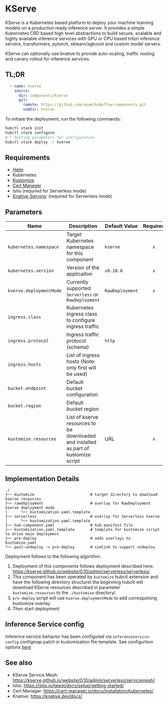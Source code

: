 # KServe

KServe is a Kubernetes based platform to deploy your machine learning models on a production ready inference server. It provides a simple Kubernetes CRD based high level abstractions to build secure, scalable and highly available inference services with GPU or CPU based triton inference servers, transformers, pytorch, sklearn/xgboost and custom model servers.

KServe can optionally use knative to provide auto-scaling, traffic routing and canary rollout for inference services.

## TL;DR

```yaml
  - name: kserve
    source:
      dir: components/kserve
      git:
        remote: https://github.com/epam/kubeflow-components.git
        subDir: kserve
```

To initiate the deployment, run the following commands:
```bash
hubctl stack init
hubctl stack configure
# * Setting parameters for configuration 
hubctl stack deploy -c kserve
```

## Requirements

- [Helm](https://helm.sh/docs/intro/install/)
- Kubernetes
- [Kustomize](https://kustomize.io)
- [Cert Manager](https://github.com/epam/hub-kubeflow-components/tree/develop/cert-manager)
- Istio (requried for Serverless mode)
- [Knative-Serving](https://github.com/epam/hub-kubeflow-components/tree/develop/knative-serving): (required for Serverless mode)

## Parameters
 
| Name                    | Description                                                                         | Default Value   | Required |
|-------------------------|-------------------------------------------------------------------------------------|-----------------|:--------:|
| `kubernetes.namespace`  | Target Kubernetes namespace for this component                                      | `kserve`        |   `x`    |
| `kubernetes.version`    | Version of the applicaiton                                                          | `v0.10.0`       |   `x`    |
| `kserve.deploymentMode` | Currently supported `Serverless` or `RawDeployment`                                 | `RawDeployment` |   `x`    |
| `ingress.class`         | Kubernetes ingress class to configure ingress traffic                               |                 |          |
| `ingress.protocol`      | Ingress traffic protocol (schema)                                                   | `http`          |          |
| `ingress.hosts`         | List of ingress hosts (Note: only first will be used)                               |                 |          |
| `bucket.endpoint`       | Default bucket configuration                                                        |                 |          |
| `bucket.region`         | Default bucket region                                                               |                 |          |
| `kustomize.resources`   | List of kserve resources to be downloaded and installed as part of kustomize script | URL             |   `x`    |

## Implementation Details

```text
./
├── kustomize                         # target directory to download kserve resources
├── rawdeployment                     # overlay for RawDeployment kserve deployment mode
│      └── kustomization.yaml.template
├── serverless                        # overlay for Serverless kserve 
│      └── kustomization.yaml.template
├── hub-component.yaml                # hub manifest file
├── kustomization.yaml.template       # template for kustomize script to drive main deployment
├── pre-deploy                        # adds overlays to kustomize.yaml
└── post-undeploy -> pre-deploy       # simlink to support undeploy
```

Deployment follows to the following algorithm:
1. Deployment of this components follows deployment described here: <https://kserve.github.io/website/0.10/admin/serverless/serverless/>
2. This component has been operated by `kustomize` hubctl extension and have the following directory structuret the beginning hubctl will download KServe resources described in parameter `kustomize.resources` to the `./kustomize` directoryl. 
3. `pre-deploy` script will use `kserve.deploymentMode` to add correspoining kustomize overlay
4. Then start deployment

## Inference Service config

Inference service behavior has been configured via `inferenceservice-config` configmap patch in kustomization file template.
See configurtion options [here](https://github.com/kserve/kserve/blob/master/config/configmap/inferenceservice.yaml)

## See also

* KServe Service Mesh: <https://kserve.github.io/website/0.10/admin/serverless/servicemesh/>
* Istio: <https://istio.io/latest/docs/setup/getting-started/>
* Cert Manager: <https://cert-manager.io/docs/installation/kubernetes/>
* Knative: <https://knative.dev/docs/>
